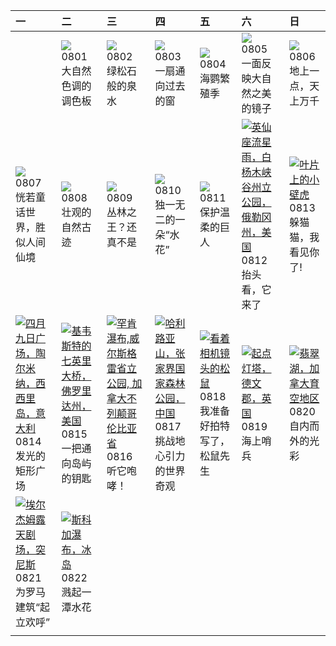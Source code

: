 | 一                                                                                                                                                                                                       | 二                                                                                                                                                                                                | 三                                                                                                                                                                                                            | 四                                                                                                                                                                                                   | 五                                                                                                                                                                                            | 六                                                                                                                                                                                                     | 日                                                                                                                                                                                            |
|:--------------------------------------------------------------------------------------------------------------------------------------------------------------------------------------------------------|:-------------------------------------------------------------------------------------------------------------------------------------------------------------------------------------------------|:-------------------------------------------------------------------------------------------------------------------------------------------------------------------------------------------------------------|:----------------------------------------------------------------------------------------------------------------------------------------------------------------------------------------------------|:---------------------------------------------------------------------------------------------------------------------------------------------------------------------------------------------|:------------------------------------------------------------------------------------------------------------------------------------------------------------------------------------------------------|:---------------------------------------------------------------------------------------------------------------------------------------------------------------------------------------------|
|                                                                                                                                                                                                         | [![](https://www.bing.com/th?id=OHR.CapitolButte_ZH-CN7707972988_320x240.jpg)](https://www.bing.com/th?id=OHR.CapitolButte_ZH-CN7707972988_UHD.jpg)<br>0801<br>大自然色调的调色板                         | [![](https://www.bing.com/th?id=OHR.ZelenciSprings_ZH-CN8022746409_320x240.jpg)](https://www.bing.com/th?id=OHR.ZelenciSprings_ZH-CN8022746409_UHD.jpg)<br>0802<br>绿松石般的泉水                                   | [![](https://www.bing.com/th?id=OHR.GothicRuins_ZH-CN8317467997_320x240.jpg)](https://www.bing.com/th?id=OHR.GothicRuins_ZH-CN8317467997_UHD.jpg)<br>0803<br>一扇通向过去的窗                               | [![](https://www.bing.com/th?id=OHR.AtlanticPuffin_ZH-CN8523220989_320x240.jpg)](https://www.bing.com/th?id=OHR.AtlanticPuffin_ZH-CN8523220989_UHD.jpg)<br>0804<br>海鹦繁殖季                     | [![](https://www.bing.com/th?id=OHR.NaganoPond_ZH-CN8794832798_320x240.jpg)](https://www.bing.com/th?id=OHR.NaganoPond_ZH-CN8794832798_UHD.jpg)<br>0805<br>一面反映大自然之美的镜子                               | [![](https://www.bing.com/th?id=OHR.BodieNC_ZH-CN9027999004_320x240.jpg)](https://www.bing.com/th?id=OHR.BodieNC_ZH-CN9027999004_UHD.jpg)<br>0806<br>地上一点，天上万千                               |
| [![](https://www.bing.com/th?id=OHR.LiQiu2023_ZH-CN9197909278_320x240.jpg)](https://www.bing.com/th?id=OHR.LiQiu2023_ZH-CN9197909278_UHD.jpg)<br>0807<br>恍若童话世界，胜似人间仙境                                  | [![](https://www.bing.com/th?id=OHR.PandiZucchero_ZH-CN9833521922_320x240.jpg)](https://www.bing.com/th?id=OHR.PandiZucchero_ZH-CN9833521922_UHD.jpg)<br>0808<br>壮观的自然古迹                         | [![](https://www.bing.com/th?id=OHR.WorldLionDay_ZH-CN0525835107_320x240.jpg)](https://www.bing.com/th?id=OHR.WorldLionDay_ZH-CN0525835107_UHD.jpg)<br>0809<br>丛林之王？还真不是                                     | [![](https://www.bing.com/th?id=OHR.JupiterArtland_ZH-CN7955790073_320x240.jpg)](https://www.bing.com/th?id=OHR.JupiterArtland_ZH-CN7955790073_UHD.jpg)<br>0810<br>独一无二的一朵“水花”                      | [![](https://www.bing.com/th?id=OHR.ThreeElephants_ZH-CN8708711085_320x240.jpg)](https://www.bing.com/th?id=OHR.ThreeElephants_ZH-CN8708711085_UHD.jpg)<br>0811<br>保护温柔的巨人                   | [![](https://www.bing.com/th?id=OHR.PerseidsOregon_ZH-CN9427980491_320x240.jpg '英仙座流星雨，白杨木峡谷州立公园，俄勒冈州，美国')](https://www.bing.com/th?id=OHR.PerseidsOregon_ZH-CN9427980491_UHD.jpg)<br>0812<br>抬头看，它来了 | [![](https://www.bing.com/th?id=OHR.GeckoLeaf_ZH-CN9908456174_320x240.jpg '叶片上的小壁虎')](https://www.bing.com/th?id=OHR.GeckoLeaf_ZH-CN9908456174_UHD.jpg)<br>0813<br>躲猫猫，我看见你了!                |
| [![](https://www.bing.com/th?id=OHR.TaorminaSquare_ZH-CN0273325652_320x240.jpg '四月九日广场，陶尔米纳，西西里岛，意大利')](https://www.bing.com/th?id=OHR.TaorminaSquare_ZH-CN0273325652_UHD.jpg)<br>0814<br>发光的矩形广场       | [![](https://www.bing.com/th?id=OHR.KeyWestBridge_ZH-CN2540450067_320x240.jpg '基韦斯特的七英里大桥，佛罗里达州，美国')](https://www.bing.com/th?id=OHR.KeyWestBridge_ZH-CN2540450067_UHD.jpg)<br>0815<br>一把通向岛屿的钥匙 | [![](https://www.bing.com/th?id=OHR.HelmckenWaterfall_ZH-CN9694510761_320x240.jpg '罕肯瀑布,威尔斯格雷省立公园, 加拿大不列颠哥伦比亚省')](https://www.bing.com/th?id=OHR.HelmckenWaterfall_ZH-CN9694510761_UHD.jpg)<br>0816<br>听它咆哮！ | [![](https://www.bing.com/th?id=OHR.AvatarMountain_ZH-CN3268610045_320x240.jpg '哈利路亚山，张家界国家森林公园，中国')](https://www.bing.com/th?id=OHR.AvatarMountain_ZH-CN3268610045_UHD.jpg)<br>0817<br>挑战地心引力的世界奇观 | [![](https://www.bing.com/th?id=OHR.CameraSquirrel_ZH-CN3580119980_320x240.jpg '看着相机镜头的松鼠')](https://www.bing.com/th?id=OHR.CameraSquirrel_ZH-CN3580119980_UHD.jpg)<br>0818<br>我准备好拍特写了，松鼠先生 | [![](https://www.bing.com/th?id=OHR.StartPointLight_ZH-CN4021540566_320x240.jpg '起点灯塔，德文郡，英国')](https://www.bing.com/th?id=OHR.StartPointLight_ZH-CN4021540566_UHD.jpg)<br>0819<br>海上哨兵               | [![](https://www.bing.com/th?id=OHR.EmeraldLakeYukon_ZH-CN4281156537_320x240.jpg '翡翠湖，加拿大育空地区')](https://www.bing.com/th?id=OHR.EmeraldLakeYukon_ZH-CN4281156537_UHD.jpg)<br>0820<br>自内而外的光彩 |
| [![](https://www.bing.com/th?id=OHR.TunisiaAmphitheatre_ZH-CN4431856872_320x240.jpg '埃尔杰姆露天剧场，突尼斯')](https://www.bing.com/th?id=OHR.TunisiaAmphitheatre_ZH-CN4431856872_UHD.jpg)<br>0821<br>为罗马建筑“起立欢呼” | [![](https://www.bing.com/th?id=OHR.SkogafossWaterfall_ZH-CN4763253095_320x240.jpg '斯科加瀑布，冰岛')](https://www.bing.com/th?id=OHR.SkogafossWaterfall_ZH-CN4763253095_UHD.jpg)<br>0822<br>溅起一潭水花     |                                                                                                                                                                                                              |                                                                                                                                                                                                     |                                                                                                                                                                                              |                                                                                                                                                                                                       |                                                                                                                                                                                              |
|                                                                                                                                                                                                         |                                                                                                                                                                                                  |                                                                                                                                                                                                              |                                                                                                                                                                                                     |                                                                                                                                                                                              |                                                                                                                                                                                                       |                                                                                                                                                                                              |